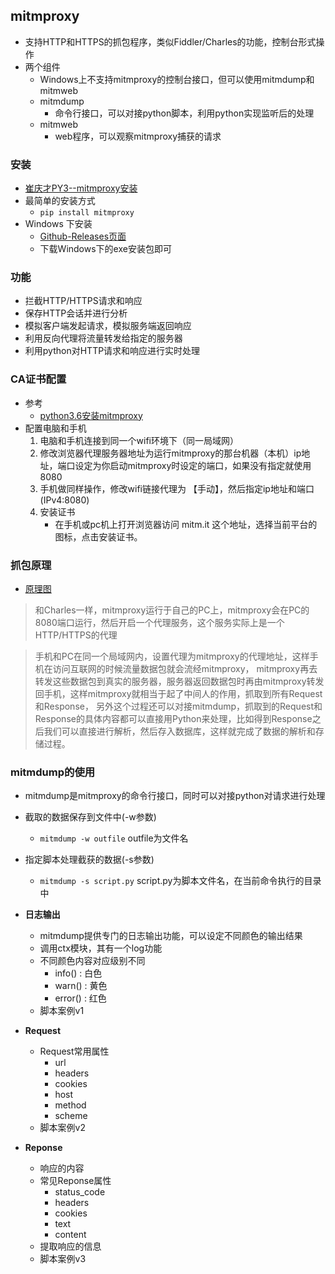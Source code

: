 ## mitmproxy
- 支持HTTP和HTTPS的抓包程序，类似Fiddler/Charles的功能，控制台形式操作
- 两个组件
    - Windows上不支持mitmproxy的控制台接口，但可以使用mitmdump和mitmweb
    - mitmdump
        - 命令行接口，可以对接python脚本，利用python实现监听后的处理
    - mitmweb
        - web程序，可以观察mitmproxy捕获的请求
        
### 安装
- [崔庆才PY3--mitmproxy安装](https://cuiqingcai.com/5391.html)
- 最简单的安装方式
    - `pip install mitmproxy`
- Windows 下安装
    - [Github-Releases页面](https://github.com/mitmproxy/mitmproxy/releases)
    - 下载Windows下的exe安装包即可

### 功能
- 拦截HTTP/HTTPS请求和响应
- 保存HTTP会话并进行分析
- 模拟客户端发起请求，模拟服务端返回响应
- 利用反向代理将流量转发给指定的服务器
- 利用python对HTTP请求和响应进行实时处理

### CA证书配置
- 参考
    - [python3.6安装mitmproxy](https://blog.csdn.net/weixin_42216838/article/details/80835781)
- 配置电脑和手机 
    1. 电脑和手机连接到同一个wifi环境下（同一局域网） 
    2. 修改浏览器代理服务器地址为运行mitmproxy的那台机器（本机）ip地址，端口设定为你启动mitmproxy时设定的端口，如果没有指定就使用8080 
    3. 手机做同样操作，修改wifi链接代理为 【手动】，然后指定ip地址和端口 (IPv4:8080)
    4. 安装证书
        - 在手机或pc机上打开浏览器访问 mitm.it 这个地址，选择当前平台的图标，点击安装证书。
        
### 抓包原理
- [原理图](http://static.open-open.com/news/uploadImg/20150831/20150831162141_613.jpg)
> 和Charles一样，mitmproxy运行于自己的PC上，mitmproxy会在PC的8080端口运行，然后开启一个代理服务，这个服务实际上是一个HTTP/HTTPS的代理

> 手机和PC在同一个局域网内，设置代理为mitmproxy的代理地址，这样手机在访问互联网的时候流量数据包就会流经mitmproxy，
> mitmproxy再去转发这些数据包到真实的服务器，服务器返回数据包时再由mitmproxy转发回手机，这样mitmproxy就相当于起了中间人的作用，抓取到所有Request和Response，
> 另外这个过程还可以对接mitmdump，抓取到的Request和Response的具体内容都可以直接用Python来处理，比如得到Response之后我们可以直接进行解析，然后存入数据库，这样就完成了数据的解析和存储过程。

### mitmdump的使用
- mitmdump是mitmproxy的命令行接口，同时可以对接python对请求进行处理
- 截取的数据保存到文件中(-w参数)
    - `mitmdump -w outfile` outfile为文件名
- 指定脚本处理截获的数据(-s参数)
    - `mitmdump -s script.py` script.py为脚本文件名，在当前命令执行的目录中

- **日志输出**
    - mitmdump提供专门的日志输出功能，可以设定不同颜色的输出结果
    - 调用ctx模块，其有一个log功能
    - 不同颜色内容对应级别不同
        - info() : 白色
        - warn() : 黄色
        - error() : 红色
    - 脚本案例v1
    
- **Request**
    - Request常用属性
        - url
        - headers
        - cookies
        - host
        - method
        - scheme
    - 脚本案例v2

- **Reponse**
    - 响应的内容
    - 常见Reponse属性
        - status_code
        - headers
        - cookies
        - text
        - content
    - 提取响应的信息
    - 脚本案例v3